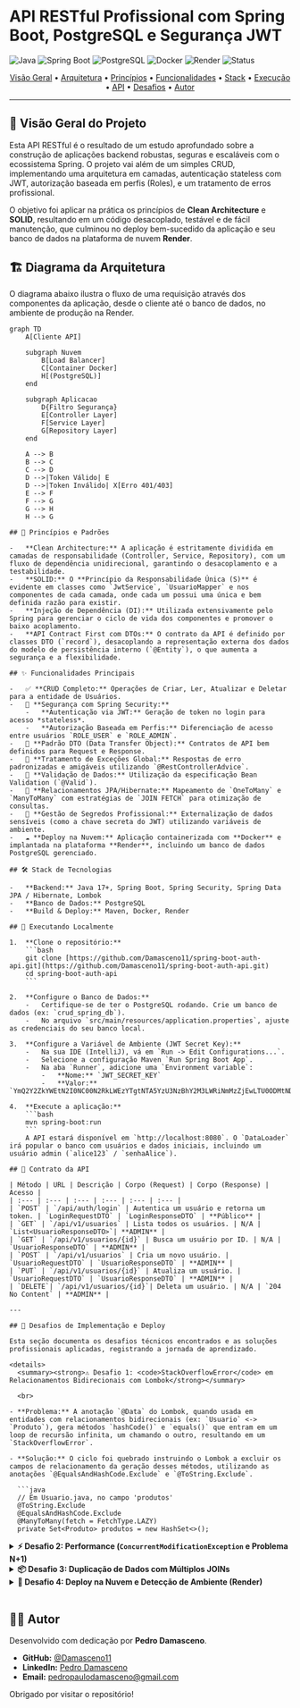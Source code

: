 # API RESTful Profissional com Spring Boot, PostgreSQL e Segurança JWT

![Java](https://img.shields.io/badge/Java-17+-orange?style=for-the-badge&logo=openjdk) ![Spring Boot](https://img.shields.io/badge/Spring_Boot-3.3+-green?style=for-the-badge&logo=spring) ![PostgreSQL](https://img.shields.io/badge/PostgreSQL-16-blue?style=for-the-badge&logo=postgresql) ![Docker](https://img.shields.io/badge/Docker-blue?style=for-the-badge&logo=docker) ![Render](https://img.shields.io/badge/Render-46E3B7?style=for-the-badge&logo=render) ![Status](https://img.shields.io/badge/Status-Concluído-brightgreen?style=for-the-badge)

<p align="center">
  <a href="#-visão-geral-do-projeto">Visão Geral</a> •
  <a href="#-diagrama-da-arquitetura">Arquitetura</a> •
  <a href="#-princípios-e-padrões">Princípios</a> •
  <a href="#-funcionalidades-principais">Funcionalidades</a> •
  <a href="#-stack-de-tecnologias">Stack</a> •
  <a href="#-executando-localmente">Execução</a> •
  <a href="#-contrato-da-api">API</a> •
  <a href="#-desafios-de-implementação-e-deploy">Desafios</a> •
  <a href="#-autor">Autor</a>
</p>

---

## 🎯 Visão Geral do Projeto

Esta API RESTful é o resultado de um estudo aprofundado sobre a construção de aplicações backend robustas, seguras e escaláveis com o ecossistema Spring. O projeto vai além de um simples CRUD, implementando uma arquitetura em camadas, autenticação stateless com JWT, autorização baseada em perfis (Roles), e um tratamento de erros profissional.

O objetivo foi aplicar na prática os princípios de **Clean Architecture** e **SOLID**, resultando em um código desacoplado, testável e de fácil manutenção, que culminou no deploy bem-sucedido da aplicação e seu banco de dados na plataforma de nuvem **Render**.

## 🏗️ Diagrama da Arquitetura

O diagrama abaixo ilustra o fluxo de uma requisição através dos componentes da aplicação, desde o cliente até o banco de dados, no ambiente de produção na Render.

```mermaid
graph TD
    A[Cliente API]
    
    subgraph Nuvem
        B[Load Balancer]
        C[Container Docker]
        H[(PostgreSQL)]
    end
    
    subgraph Aplicacao
        D{Filtro Segurança}
        E[Controller Layer]
        F[Service Layer]
        G[Repository Layer]
    end
    
    A --> B
    B --> C
    C --> D
    D -->|Token Válido| E
    D -->|Token Inválido| X[Erro 401/403]
    E --> F
    F --> G
    G --> H
    H --> G

## 📐 Princípios e Padrões

-   **Clean Architecture:** A aplicação é estritamente dividida em camadas de responsabilidade (Controller, Service, Repository), com um fluxo de dependência unidirecional, garantindo o desacoplamento e a testabilidade.
-   **SOLID:** O **Princípio da Responsabilidade Única (S)** é evidente em classes como `JwtService`, `UsuarioMapper` e nos componentes de cada camada, onde cada um possui uma única e bem definida razão para existir.
-   **Injeção de Dependência (DI):** Utilizada extensivamente pelo Spring para gerenciar o ciclo de vida dos componentes e promover o baixo acoplamento.
-   **API Contract First com DTOs:** O contrato da API é definido por classes DTO (`record`), desacoplando a representação externa dos dados do modelo de persistência interno (`@Entity`), o que aumenta a segurança e a flexibilidade.

## ✨ Funcionalidades Principais

-   ✅ **CRUD Completo:** Operações de Criar, Ler, Atualizar e Deletar para a entidade de Usuários.
-   🔐 **Segurança com Spring Security:**
    -   **Autenticação via JWT:** Geração de token no login para acesso *stateless*.
    -   **Autorização Baseada em Perfis:** Diferenciação de acesso entre usuários `ROLE_USER` e `ROLE_ADMIN`.
-   🧱 **Padrão DTO (Data Transfer Object):** Contratos de API bem definidos para Request e Response.
-   🚨 **Tratamento de Exceções Global:** Respostas de erro padronizadas e amigáveis utilizando `@RestControllerAdvice`.
-   📝 **Validação de Dados:** Utilização da especificação Bean Validation (`@Valid`).
-   🔗 **Relacionamentos JPA/Hibernate:** Mapeamento de `OneToMany` e `ManyToMany` com estratégias de `JOIN FETCH` para otimização de consultas.
-   🔑 **Gestão de Segredos Profissional:** Externalização de dados sensíveis (como a chave secreta do JWT) utilizando variáveis de ambiente.
-   ☁️ **Deploy na Nuvem:** Aplicação containerizada com **Docker** e implantada na plataforma **Render**, incluindo um banco de dados PostgreSQL gerenciado.

## 🛠️ Stack de Tecnologias

-   **Backend:** Java 17+, Spring Boot, Spring Security, Spring Data JPA / Hibernate, Lombok
-   **Banco de Dados:** PostgreSQL
-   **Build & Deploy:** Maven, Docker, Render

## 🚀 Executando Localmente

1.  **Clone o repositório:**
    ```bash
    git clone [https://github.com/Damasceno11/spring-boot-auth-api.git](https://github.com/Damasceno11/spring-boot-auth-api.git)
    cd spring-boot-auth-api
    ```

2.  **Configure o Banco de Dados:**
    -   Certifique-se de ter o PostgreSQL rodando. Crie um banco de dados (ex: `crud_spring_db`).
    -   No arquivo `src/main/resources/application.properties`, ajuste as credenciais do seu banco local.

3.  **Configure a Variável de Ambiente (JWT Secret Key):**
    -   Na sua IDE (IntelliJ), vá em `Run -> Edit Configurations...`.
    -   Selecione a configuração Maven `Run Spring Boot App`.
    -   Na aba `Runner`, adicione uma `Environment variable`:
        -   **Nome:** `JWT_SECRET_KEY`
        -   **Valor:** `YmQ2Y2ZkYWEtN2I0NC00N2RkLWEzYTgtNTA5YzU3NzBhY2M3LWRiNmMzZjEwLTU0ODMtNDIyNy05NjZkLTQxM2U1MDIxOWZmNQ==`

4.  **Execute a aplicação:**
    ```bash
    mvn spring-boot:run
    ```
    A API estará disponível em `http://localhost:8080`. O `DataLoader` irá popular o banco com usuários e dados iniciais, incluindo um usuário admin (`alice123` / `senhaAlice`).

## 📡 Contrato da API

| Método | URL | Descrição | Corpo (Request) | Corpo (Response) | Acesso |
| :--- | :--- | :--- | :--- | :--- | :--- |
| `POST` | `/api/auth/login` | Autentica um usuário e retorna um token. | `LoginRequestDTO` | `LoginResponseDTO` | **Público** |
| `GET` | `/api/v1/usuarios` | Lista todos os usuários. | N/A | `List<UsuarioResponseDTO>`| **ADMIN** |
| `GET` | `/api/v1/usuarios/{id}` | Busca um usuário por ID. | N/A | `UsuarioResponseDTO` | **ADMIN** |
| `POST` | `/api/v1/usuarios` | Cria um novo usuário. | `UsuarioRequestDTO` | `UsuarioResponseDTO` | **ADMIN** |
| `PUT` | `/api/v1/usuarios/{id}` | Atualiza um usuário. | `UsuarioRequestDTO` | `UsuarioResponseDTO` | **ADMIN** |
| `DELETE`| `/api/v1/usuarios/{id}`| Deleta um usuário. | N/A | `204 No Content` | **ADMIN** |

---

## 🧠 Desafios de Implementação e Deploy

Esta seção documenta os desafios técnicos encontrados e as soluções profissionais aplicadas, registrando a jornada de aprendizado.

<details>
  <summary><strong>⚠️ Desafio 1: <code>StackOverflowError</code> em Relacionamentos Bidirecionais com Lombok</strong></summary>

  <br>

- **Problema:** A anotação `@Data` do Lombok, quando usada em entidades com relacionamentos bidirecionais (ex: `Usuario` <-> `Produto`), gera métodos `hashCode()` e `equals()` que entram em um loop de recursão infinita, um chamando o outro, resultando em um `StackOverflowError`.

- **Solução:** O ciclo foi quebrado instruindo o Lombok a excluir os campos de relacionamento da geração desses métodos, utilizando as anotações `@EqualsAndHashCode.Exclude` e `@ToString.Exclude`.

  ```java
  // Em Usuario.java, no campo 'produtos'
  @ToString.Exclude
  @EqualsAndHashCode.Exclude
  @ManyToMany(fetch = FetchType.LAZY)
  private Set<Produto> produtos = new HashSet<>();
  ```
</details>

<details>
  <summary><strong>⚡ Desafio 2: Performance (<code>ConcurrentModificationException</code> e Problema N+1)</strong></summary>

  <br>

- **Problema:** A serialização de entidades com coleções *Lazy Loading* entrava em conflito com o Hibernate. A solução ingênua (`FetchType.EAGER`) levaria ao grave problema de performance N+1 selects.

- **Solução:** Implementamos consultas JPQL customizadas com **`JOIN FETCH`**. Isso instrui o Hibernate a buscar a entidade principal e suas coleções associadas em uma única e eficiente consulta SQL, garantindo que os dados estejam prontos antes da serialização.

  ```java
  // Em UsuarioRepository.java
  @Query("SELECT DISTINCT u FROM Usuario u LEFT JOIN FETCH u.enderecos LEFT JOIN FETCH u.produtos WHERE u.id = :id")
  Optional<Usuario> findByIdWithRelationships(Long id);
  ```
</details>

<details>
  <summary><strong>📦 Desafio 3: Duplicação de Dados com Múltiplos JOINs</strong></summary>

  <br>

- **Problema:** A query com `JOIN FETCH` para múltiplas coleções (ex: `enderecos` e `produtos`) gerava um produto cartesiano no resultado do SQL, fazendo com que itens em coleções do tipo `List` aparecessem duplicados no JSON.

- **Solução:** A estrutura de dados na entidade foi alterada de `List` para `Set`. A propriedade matemática do `Set` de não permitir elementos duplicados resolveu o problema elegantemente na camada de persistência, fazendo o Hibernate descartar as duplicatas ao montar os objetos.

  ```java
  // Em Usuario.java
  @OneToMany(mappedBy = "usuario", ...)
  private Set<Endereco> enderecos = new HashSet<>(); // Trocado de List para Set
  ```
</details>

<details>
  <summary><strong>🚀 Desafio 4: Deploy na Nuvem e Detecção de Ambiente (Render)</strong></summary>

  <br>

- **Problema:** O deploy na Render falhou por múltiplos motivos:
    1.  A plataforma não detectou o projeto como `Java` devido a uma estrutura de repositório Git inicial que continha outros tipos de arquivos na raiz.
    2.  A conexão com o banco de dados falhou (`Unable to determine Dialect`) devido a incompatibilidades entre a URL de conexão da Render e o formato esperado pelo driver JDBC, além de nomes incorretos de variáveis de ambiente.

- **Solução:**
    1.  O repositório foi reestruturado para ter o projeto Java na raiz.
    2.  Adotamos o **Docker** como ambiente de deploy, criando um `Dockerfile` multi-estágio. Isso tornou o build previsível e independente da detecção da plataforma.
    3.  Corrigimos as variáveis de ambiente na Render para usar os nomes exatos que o Spring Boot espera (`SPRING_DATASOURCE_USERNAME`, etc.) e ajustamos a URL do banco para o formato `jdbc:postgresql://...`, garantindo a conexão.

  ```dockerfile
  # Dockerfile (Estágio 2 - Run)
  FROM openjdk:17-jdk-slim
  WORKDIR /app
  COPY --from=build /app/target/crud-usuario-postgress-0.0.1-SNAPSHOT.jar app.jar
  EXPOSE 10000
  ENTRYPOINT ["java", "-jar", "app.jar"]
  ```
</details>

<br>

## 👨‍💻 Autor

Desenvolvido com dedicação por **Pedro Damasceno**.

-   **GitHub:** [@Damasceno11](https://github.com/Damasceno11)
-   **LinkedIn:** [Pedro Damasceno](https://www.linkedin.com/in/pedro-damasceno-23b330150/)
-   **Email:** <pedropaulodamasceno@gmail.com>

Obrigado por visitar o repositório!
